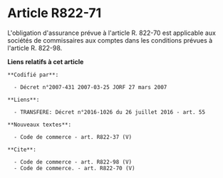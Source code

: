 # Article R822-71

L'obligation d'assurance prévue à l'article R. 822-70 est applicable aux sociétés de commissaires aux comptes dans les
conditions prévues à l'article R. 822-98.

**Liens relatifs à cet article**

	**Codifié par**:

	  - Décret n°2007-431 2007-03-25 JORF 27 mars 2007

	**Liens**:

	  - TRANSFERE: Décret n°2016-1026 du 26 juillet 2016 - art. 55

	**Nouveaux textes**:

	  - Code de commerce - art. R822-37 (V)

	**Cite**:

	  - Code de commerce - art. R822-98 (V)
	  - Code de commerce. - art. R822-70 (V)
